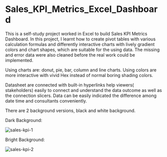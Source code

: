# Sales_KPI_Metrics_Excel_Dashboard
This is a self-study project worked in Excel to build Sales KPI Metrics Dashboard. In this project, I learnt how to create pivot tables with various calculation formulas and differently interactive charts with lively gradient colors and chart shapes, which are suitable for the using data. The missing and error data were also cleaned before the real work could be implemented.

Using charts are: donut, pie, bar, column and line charts. Using colors are more interactive with vivid Hex instead of normal boring shading colors. 

Datasheet are connected with built-in hyperlinks help viewers( stakeholders) easily to connect and understand the data outcome as well as the connection slicers. Data can be easily indicated the difference among date time and consultants conveniently. 

There are 2 background versions, black and white background.

Dark Background:


![sales-kpi-1](https://user-images.githubusercontent.com/52117939/230035473-5c6721a2-0c14-43fe-8c5d-644424dbffe3.png)



Bright Background:


![sales-kpi-2](https://user-images.githubusercontent.com/52117939/230035499-6329ed33-c754-4dda-90fd-564ea588a1e3.png)
